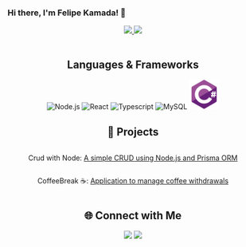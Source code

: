 ### Hi there, I'm Felipe Kamada! 👋

<div align="center" style="display: inline_block; "margin-top:20px;>
  <a href="https://github.com/Kamadarada">
    <img height="160em" src="https://github-readme-stats.vercel.app/api?username=Kamadarada&show_icons=true&theme=radical&include_all_commits=true&count_private=true"/>
    <img height="160em" src="https://github-readme-stats.vercel.app/api/top-langs/?username=Kamadarada&layout=compact&langs_count=7&theme=radical&exclude_repo=most_used_language,Projeto_Corretora_Seguros,Site-de-vendas"/>
  </a>
</div>

<div style="display: inline_block; "margin-top:20px;" align="center"><br>
  <h2>Languages & Frameworks</h2>
  <img alt="Node.js" height="60" width="60" src="https://cdn.jsdelivr.net/gh/devicons/devicon/icons/nodejs/nodejs-original.svg" />
  <img alt="React" height="60" width="60" src="https://cdn.jsdelivr.net/gh/devicons/devicon/icons/react/react-original.svg" />
  <img alt="Typescript" height="60" width="60" src="https://cdn.jsdelivr.net/gh/devicons/devicon/icons/typescript/typescript-original.svg">
  <img alt="MySQL" height="60" width="60" src="https://cdn.jsdelivr.net/gh/devicons/devicon/icons/mysql/mysql-original.svg" />
  <img alt="C#" height="60" width="60" src="https://raw.githubusercontent.com/devicons/devicon/master/icons/csharp/csharp-original.svg">
</div>

<div align="center" style="display: flex; flex-direction: column; align-items: center;"> 
  <h2>🚀 Projects</h2>
  
  <p>
    Crud with Node: 
    <a href="https://github.com/Kamadarada/node-prisma">A simple CRUD using Node.js and Prisma ORM</a>
  </p>
  <p>
    CoffeeBreak ☕: 
    <a href="https://github.com/Psykka/CoffeeBreak">Application to manage coffee withdrawals</a>
  </p>
</div>

<div align="center"> 
  <h2>🌐 Connect with Me</h2>
  <a href="mailto:felipekamada2@gmail.com"><img src="https://img.shields.io/badge/-Gmail-%23333?style=for-the-badge&logo=gmail&logoColor=white" target="_blank"></a>
  <a href="https://www.linkedin.com/in/felipe-de-castro-kamada-795831239/" target="_blank"><img src="https://img.shields.io/badge/-LinkedIn-%230077B5?style=for-the-badge&logo=linkedin&logoColor=white" target="_blank"></a> 
</div>
